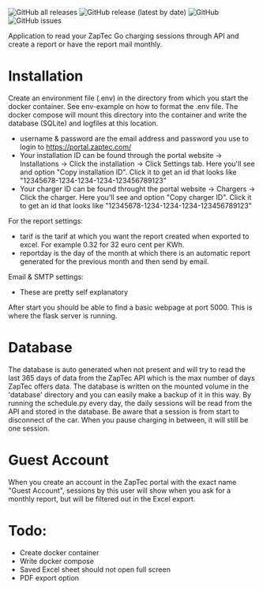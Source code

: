 ![GitHub all releases](https://img.shields.io/github/downloads/thegabeman/ZapTecReporting/total?logo=Github&style=plastic)
![GitHub release (latest by date)](https://img.shields.io/github/v/release/thegabeman/ZapTecReporting?style=plastic)
![GitHub](https://img.shields.io/github/license/thegabeman/ZapTecReporting?style=plastic)
![GitHub issues](https://img.shields.io/github/issues/thegabeman/ZapTecReporting?style=plastic)

Application to read your ZapTec Go charging sessions through API and create a report or have the report mail monthly.

# Installation
Create an environment file (.env) in the directory from which you start the docker container.
See env-example on how to format the .env file. The docker compose will mount this directory into the container and write the database (SQLite) and logfiles at this location.

- username & password are the email address and password you use to login to https://portal.zaptec.com/
- Your installation ID can be found through the portal website -> Installations -> Click the installation -> Click Settings tab. Here you'll see and option "Copy installation ID". Click it to get an id that looks like "12345678-1234-1234-1234-123456789123"
- Your charger ID can be found throught the portal website -> Chargers -> Click the charger.  Here you'll see and option "Copy charger ID". Click it to get an id that looks like "12345678-1234-1234-1234-123456789123"


For the report settings:
- tarif is the tarif at which you want the report created when exported to excel. For example 0.32 for 32 euro cent per KWh.
- reportday is the day of the month at which there is an automatic report generated for the previous month and then send by email.

Email & SMTP settings:
- These are pretty self explanatory

After start you should be able to find a basic webpage at port 5000. This is where the flask server is running.

# Database
The database is auto generated when not present and will try to read the last 365 days of data from the ZapTec API which is the max number of days ZapTec offers data. The database is written on the mounted volume in the 'database' directory and you can easily make a backup of it in this way. By running the schedule.py every day, the daily sessions will be read from the API and stored in the database. Be aware that a session is from start to disconnect of the car. When you pause charging in between, it will still be one session.

# Guest Account
When you create an account in the ZapTec portal with the exact name "Guest Account", sessions by this user will show when you ask for a monthly report, but will be filtered out in the Excel export.


# Todo:
- Create docker container
- Write docker compose
- Saved Excel sheet should not open full screen
- PDF export option
